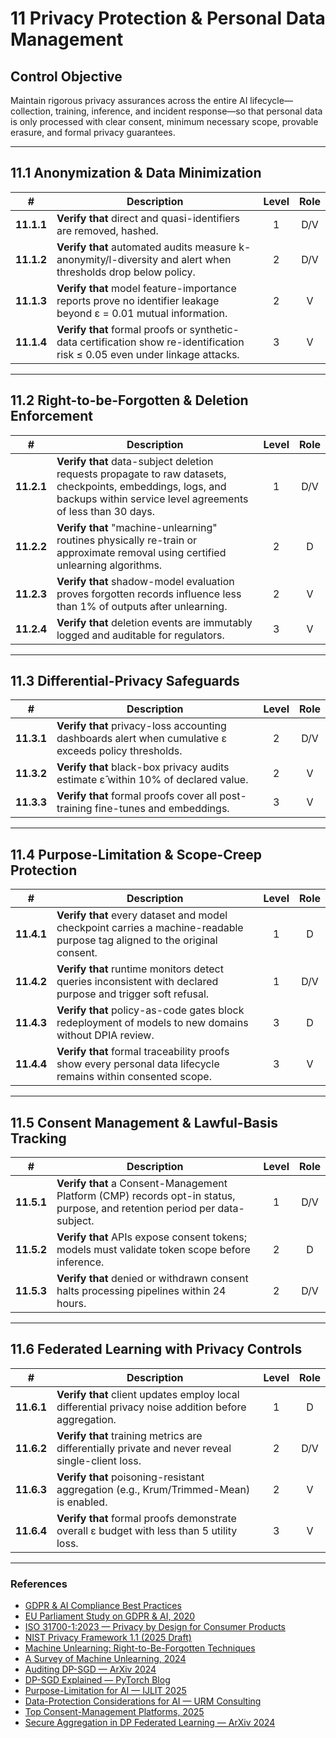 # 11 Privacy Protection & Personal Data Management

## Control Objective

Maintain rigorous privacy assurances across the entire AI lifecycle—collection, training, inference, and incident response—so that personal data is only processed with clear consent, minimum necessary scope, provable erasure, and formal privacy guarantees.

---

## 11.1 Anonymization & Data Minimization

| # | Description | Level | Role |
|:--------:|---------------------------------------------------------------------------------------------------------------------|:---:|:---:|
| **11.1.1** | **Verify that** direct and quasi-identifiers are removed, hashed. | 1 | D/V |
| **11.1.2** | **Verify that** automated audits measure k-anonymity/l-diversity and alert when thresholds drop below policy. | 2 | D/V |
| **11.1.3** | **Verify that** model feature-importance reports prove no identifier leakage beyond ε = 0.01 mutual information. | 2 | V |
| **11.1.4** | **Verify that** formal proofs or synthetic-data certification show re-identification risk ≤ 0.05 even under linkage attacks. | 3 | V |

---

## 11.2 Right-to-be-Forgotten & Deletion Enforcement

| # | Description | Level | Role |
|:--------:|---------------------------------------------------------------------------------------------------------------------|:---:|:---:|
| **11.2.1** | **Verify that** data-subject deletion requests propagate to raw datasets, checkpoints, embeddings, logs, and backups within service level agreements of less than 30 days. | 1 | D/V |
| **11.2.2** | **Verify that** "machine-unlearning" routines physically re-train or approximate removal using certified unlearning algorithms. | 2 | D |
| **11.2.3** | **Verify that** shadow-model evaluation proves forgotten records influence less than 1% of outputs after unlearning. | 2 | V |
| **11.2.4** | **Verify that** deletion events are immutably logged and auditable for regulators. | 3 | V

---

## 11.3 Differential-Privacy Safeguards

| # | Description | Level | Role |
|:--------:|---------------------------------------------------------------------------------------------------------------------|:---:|:---:|
| **11.3.1** | **Verify that** privacy-loss accounting dashboards alert when cumulative ε exceeds policy thresholds. | 2 | D/V |
| **11.3.2** | **Verify that** black-box privacy audits estimate ε̂ within 10% of declared value. | 2 | V |
| **11.3.3** | **Verify that** formal proofs cover all post-training fine-tunes and embeddings. | 3 | V |

---

## 11.4 Purpose-Limitation & Scope-Creep Protection

| # | Description | Level | Role |
|:--------:|---------------------------------------------------------------------------------------------------------------------|:---:|:---:|
| **11.4.1** | **Verify that** every dataset and model checkpoint carries a machine-readable purpose tag aligned to the original consent. | 1 | D |
| **11.4.2** | **Verify that** runtime monitors detect queries inconsistent with declared purpose and trigger soft refusal. | 1 | D/V |
| **11.4.3** | **Verify that** policy-as-code gates block redeployment of models to new domains without DPIA review. | 3 | D |
| **11.4.4** | **Verify that** formal traceability proofs show every personal data lifecycle remains within consented scope. | 3 | V |

---

## 11.5 Consent Management & Lawful-Basis Tracking

| # | Description | Level | Role |
|:--------:|---------------------------------------------------------------------------------------------------------------------|:---:|:---:|
| **11.5.1** | **Verify that** a Consent-Management Platform (CMP) records opt-in status, purpose, and retention period per data-subject. | 1 | D/V |
| **11.5.2** | **Verify that** APIs expose consent tokens; models must validate token scope before inference. | 2 | D |
| **11.5.3** | **Verify that** denied or withdrawn consent halts processing pipelines within 24 hours. | 2 | D/V |

---

## 11.6 Federated Learning with Privacy Controls

| # | Description | Level | Role |
|:--------:|---------------------------------------------------------------------------------------------------------------------|:---:|:---:|
| **11.6.1** | **Verify that** client updates employ local differential privacy noise addition before aggregation. | 1 | D |
| **11.6.2** | **Verify that** training metrics are differentially private and never reveal single-client loss. | 2 | D/V |
| **11.6.3** | **Verify that** poisoning-resistant aggregation (e.g., Krum/Trimmed-Mean) is enabled. | 2 | V |
| **11.6.4** | **Verify that** formal proofs demonstrate overall ε budget with less than 5 utility loss. | 3 | V |

---

### References

* [GDPR & AI Compliance Best Practices](https://www.exabeam.com/explainers/gdpr-compliance/the-intersection-of-gdpr-and-ai-and-6-compliance-best-practices/)
* [EU Parliament Study on GDPR & AI, 2020](https://www.europarl.europa.eu/RegData/etudes/STUD/2020/641530/EPRS_STU%282020%29641530_EN.pdf)
* [ISO 31700-1:2023 — Privacy by Design for Consumer Products](https://www.iso.org/standard/84977.html)
* [NIST Privacy Framework 1.1 (2025 Draft)](https://www.nist.gov/privacy-framework)
* [Machine Unlearning: Right-to-Be-Forgotten Techniques](https://www.kaggle.com/code/tamlhp/machine-unlearning-the-right-to-be-forgotten)
* [A Survey of Machine Unlearning, 2024](https://arxiv.org/html/2209.02299v6)
* [Auditing DP-SGD — ArXiv 2024](https://arxiv.org/html/2405.14106v4)
* [DP-SGD Explained — PyTorch Blog](https://medium.com/pytorch/differential-privacy-series-part-1-dp-sgd-algorithm-explained-12512c3959a3)
* [Purpose-Limitation for AI — IJLIT 2025](https://academic.oup.com/ijlit/article/doi/10.1093/ijlit/eaaf003/8121663)
* [Data-Protection Considerations for AI — URM Consulting](https://www.urmconsulting.com/blog/data-protection-considerations-for-artificial-intelligence-ai)
* [Top Consent-Management Platforms, 2025](https://www.enzuzo.com/blog/best-consent-management-platforms)
* [Secure Aggregation in DP Federated Learning — ArXiv 2024](https://arxiv.org/abs/2407.19286)
